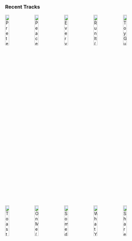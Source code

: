 ### Recent Tracks
[<img src='https://lastfm.freetls.fastly.net/i/u/300x300/45b47f8f2405179672e80bf8e9d53746.png' width='16%' height='16%' alt='Pretending'>](https://www.last.fm/music/better%2blove/_/pretending)&nbsp;&nbsp;&nbsp;&nbsp;[<img src='https://lastfm.freetls.fastly.net/i/u/300x300/c88c27c1882542ae880ac063af38d647.png' width='16%' height='16%' alt='Peace Of Mind'>](https://www.last.fm/music/boston/_/peace%2bof%2bmind)&nbsp;&nbsp;&nbsp;&nbsp;[<img src='https://lastfm.freetls.fastly.net/i/u/300x300/db1eb7da4d59d204a3fdc5defa903ecc.png' width='16%' height='16%' alt='Everybody Lost Somebody'>](https://www.last.fm/music/bleachers/_/everybody%2blost%2bsomebody)&nbsp;&nbsp;&nbsp;&nbsp;[<img src='https://lastfm.freetls.fastly.net/i/u/300x300/1a9fc750fe182e4f4189565c0bb2a557.png' width='16%' height='16%' alt='Run It (feat. Annika Wells)'>](https://www.last.fm/music/midnight%2bkids/_/run%2bit%2b%2528feat.%2bannika%2bwells%2529)&nbsp;&nbsp;&nbsp;&nbsp;[<img src='https://lastfm.freetls.fastly.net/i/u/300x300/cce5e71082b54c6bcc82322b8728706d.png' width='16%' height='16%' alt='Toy Guns'>](https://www.last.fm/music/tokyo%2bpolice%2bclub/_/toy%2bguns)&nbsp;&nbsp;&nbsp;&nbsp;<br>[<img src='https://lastfm.freetls.fastly.net/i/u/300x300/904e7e61911486f44376465e89f785f4.png' width='16%' height='16%' alt='Toast'>](https://www.last.fm/music/smith%2b%2526%2bthell/_/toast)&nbsp;&nbsp;&nbsp;&nbsp;[<img src='https://lastfm.freetls.fastly.net/i/u/300x300/6f75e2410377427ce60dda82a2aab908.png' width='16%' height='16%' alt='On Me (feat. Ava Max)'>](https://www.last.fm/music/thomas%2brhett/_/on%2bme%2b%2528feat.%2bava%2bmax%2529)&nbsp;&nbsp;&nbsp;&nbsp;[<img src='https://lastfm.freetls.fastly.net/i/u/300x300/cf466923ed4f3179d64003fb0719c906.png' width='16%' height='16%' alt='Someday'>](https://www.last.fm/music/parachute/_/someday)&nbsp;&nbsp;&nbsp;&nbsp;[<img src='https://lastfm.freetls.fastly.net/i/u/300x300/aa9e02325be944cab8e4392f1948f5e0.png' width='16%' height='16%' alt='What You Know'>](https://www.last.fm/music/two%2bdoor%2bcinema%2bclub/_/what%2byou%2bknow)&nbsp;&nbsp;&nbsp;&nbsp;[<img src='https://lastfm.freetls.fastly.net/i/u/300x300/5c879426a3fae2de86ec22d818065dd0.png' width='16%' height='16%' alt='Share That Love (feat. G-Eazy)'>](https://www.last.fm/music/lukas%2bgraham/_/share%2bthat%2blove%2b%2528feat.%2bg-eazy%2529)&nbsp;&nbsp;&nbsp;&nbsp;<br>